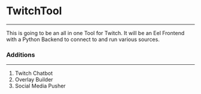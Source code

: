 # TwitchTool
----

This is going to be an all in one Tool for Twitch.  It will be an Eel Frontend with a Python Backend to connect to and run various sources.

### Additions
----
1. Twitch Chatbot
2. Overlay Builder
3. Social Media Pusher
